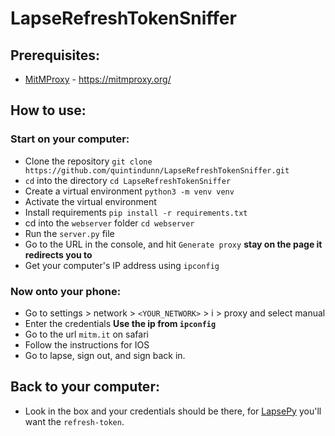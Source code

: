 # LapseRefreshTokenSniffer

## Prerequisites:
* [MitMProxy](https://mitmproxy.org/) - https://mitmproxy.org/

## How to use:

### Start on your computer:
* Clone the repository `git clone https://github.com/quintindunn/LapseRefreshTokenSniffer.git`
* `cd` into the directory `cd LapseRefreshTokenSniffer`
* Create a virtual environment `python3 -m venv venv`
* Activate the virtual environment
* Install requirements `pip install -r requirements.txt`
* cd into the `webserver` folder `cd webserver`
* Run the `server.py` file
* Go to the URL in the console, and hit `Generate proxy` **stay on the page it redirects you to**
* Get your computer's IP address using `ipconfig`
  
### Now onto your phone:
* Go to settings > network > `<YOUR_NETWORK>` > i > proxy and select manual
* Enter the credentials **Use the ip from `ipconfig`**
* Go to the url `mitm.it` on safari
* Follow the instructions for IOS
* Go to lapse, sign out, and sign back in.

## Back to your computer:
* Look in the box and your credentials should be there, for [LapsePy](https://github.com/quintindunn/lapsepy/) you'll want the `refresh-token`.
